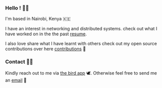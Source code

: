 ### Hello ! 👋🏾

I'm based in Nairobi, Kenya 🇰🇪

I have an interest in networking and distributed systems. check out what I have worked on in the the past [resume].

I also love share what I have learnt with others check out my open source contributions over here [contributions] 🌱



### Contact 🤙🏾

Kindly reach out to me via [the bird app] 🕊️. Otherwise feel free to send
me an [email] 📮

[email]: mailto:muathe.ndirangu@gmail.com
[the bird app]: https://twitter.com/n_d_i_r_a
[resume]: https://docs.google.com/document/d/1IQbc2kD3PMwrKPtNWd0kOymDkkmll7JPUwPJzh18LAA/edit?usp=sharing
[contributions]: https://github.com/bitsexplained
